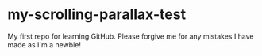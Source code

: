 my-scrolling-parallax-test
==========================

My first repo for learning GitHub. Please forgive me for any mistakes I have made as I'm a newbie!
